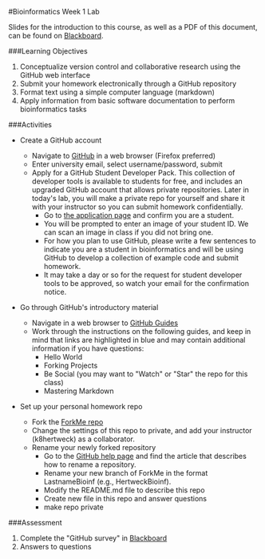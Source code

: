 #Bioinformatics Week 1 Lab

Slides for the introduction to this course, as well as a PDF of this document, can be found on [Blackboard](http://blackboard.uttyler.edu).

###Learning Objectives
1. Conceptualize version control and collaborative research using the GitHub web interface
2. Submit your homework electronically through a GitHub repository
3. Format text using a simple computer language (markdown)
4. Apply information from basic software documentation to perform bioinformatics tasks

###Activities
* Create a GitHub account 
	* Navigate to [GitHub](https://github.com) in a web browser (Firefox preferred) 
	* Enter university email, select username/password, submit
	* Apply for a GitHub Student Developer Pack. This collection of developer tools is available to students for free, and includes an upgraded GitHub account that allows private repositories. Later in today's lab, you will make a private repo for yourself and share it with your instructor so you can submit homework confidentially.
		* Go to [the application page](https://education.github.com/pack/join) and confirm you are a student. 
		* You will be prompted to enter an image of your student ID. We can scan an image in class if you did not bring one.
		* For how you plan to use GitHub, please write a few sentences to indicate you are a student in bioinformatics and will be using GitHub to develop a collection of example code and submit homework.
		* It may take a day or so for the request for student developer tools to be approved, so watch your email for the confirmation notice.

* Go through GitHub's introductory material
	* Navigate in a web browser to [GitHub Guides](https://guides.github.com)
	* Work through the instructions on the following guides, and keep in mind that links are highlighted in blue and may contain additional information if you have questions:
		* Hello World
		* Forking Projects
		* Be Social (you may want to "Watch" or "Star" the repo for this class)		
		* Mastering Markdown

* Set up your personal homework repo
	* Fork the [ForkMe repo](https://github.com/k8hertweck/ForkMe)
	* Change the settings of this repo to private, and add your instructor (k8hertweck) as a collaborator.
	* Rename your newly forked repository
		* Go to the [GitHub help page](https://help.github.com) and find the article that describes how to rename a repository.
		* Rename your new branch of ForkMe in the format LastnameBioinf (e.g., HertweckBioinf).
		* Modify the README.md file to describe this repo
		* Create new file in this repo and answer questions
		* make repo private

###Assessment
1. Complete the "GitHub survey" in [Blackboard](http://blackboard.uttyler.edu)
2. Answers to questions
